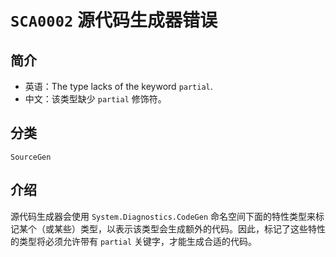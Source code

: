 # `SCA0002` 源代码生成器错误

## 简介

* 英语：The type lacks of the keyword `partial`.
* 中文：该类型缺少 `partial` 修饰符。

## 分类

`SourceGen`

## 介绍

源代码生成器会使用 `System.Diagnostics.CodeGen` 命名空间下面的特性类型来标记某个（或某些）类型，以表示该类型会生成额外的代码。因此，标记了这些特性的类型将必须允许带有 `partial` 关键字，才能生成合适的代码。
